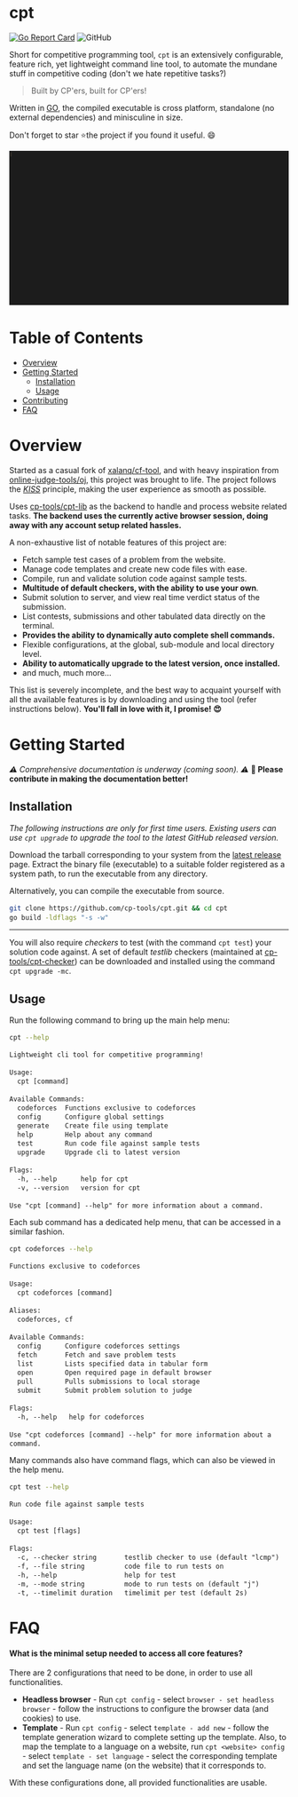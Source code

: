 # cpt 
[![Go Report Card](https://goreportcard.com/badge/github.com/cp-tools/cpt-lib)](https://goreportcard.com/report/github.com/cp-tools/cpt-lib) ![GitHub](https://img.shields.io/github/license/cp-tools/cpt)

Short for competitive programming tool, `cpt` is an extensively configurable, feature rich, yet lightweight command line tool, to automate the mundane stuff in competitive coding (don't we hate repetitive tasks?)

> Built by CP'ers, built for CP'ers!

Written in [GO](https://golang.org), the compiled executable is cross platform, standalone (no external dependencies) and minisculine in size.

Don't forget to star :star:the project if you found it useful. :smile:



![](assets/demo.gif)

# Table of Contents

- [Overview](#overview)
- [Getting Started](#getting-started)
  - [Installation](#installation)
  - [Usage](#usage)
- [Contributing](#contributing)
- [FAQ](#faq)

# Overview

Started as a casual fork of [xalanq/cf-tool](https://github.com/xalanq/cf-tool), and with heavy inspiration from [online-judge-tools/oj](https://github.com/online-judge-tools/oj), this project was brought to life. The project follows the *[KISS](https://en.wikipedia.org/wiki/KISS_principle)* principle, making the user experience as smooth as possible.

Uses [cp-tools/cpt-lib](https://github.com/cp-tools/cpt-lib) as the backend to handle and process website related tasks. **The backend uses the currently active browser session, doing away with any account setup related hassles.**

A non-exhaustive list of notable features of this project are:

- Fetch sample test cases of a problem from the website.
- Manage code templates and create new code files with ease.
- Compile, run and validate solution code against sample tests.
- **Multitude of default checkers, with the ability to use your own**.
- Submit solution to server, and view real time verdict status of the submission.
- List contests, submissions and other tabulated data directly on the terminal.
- **Provides the ability to dynamically auto complete shell commands.**
- Flexible configurations, at the global, sub-module and local directory level.
- **Ability to automatically upgrade to the latest version, once installed.**
- and much, much more...

This list is severely incomplete, and the best way to acquaint yourself with all the available features is by downloading and using the tool (refer instructions below). **You'll fall in love with it, I promise! :heart_eyes:**

# Getting Started

*:warning: Comprehensive documentation is underway (coming soon). :warning:*
**:mega: Please contribute in making the documentation better!**

## Installation

*The following instructions are only for first time users. Existing users can use `cpt upgrade` to upgrade the tool to the latest GitHub released version.*

Download the tarball corresponding to your system from the [latest release](https://github.com/cp-tools/cpt/releases/latest) page. Extract the binary file (executable) to a suitable folder registered as a system path, to run the executable from any directory.

Alternatively, you can compile the executable from source.

```bash
git clone https://github.com/cp-tools/cpt.git && cd cpt
go build -ldflags "-s -w"
```

---

You will also require *checkers* to test (with the command `cpt test`) your solution code against. A set of default *testlib* checkers (maintained at [cp-tools/cpt-checker](https://github.com/cp-tools/cpt-checker)) can be downloaded and installed using the command `cpt upgrade -mc`. 

## Usage

Run the following command to bring up the main help menu:

```bash
cpt --help
```

```
Lightweight cli tool for competitive programming!

Usage:
  cpt [command]

Available Commands:
  codeforces  Functions exclusive to codeforces
  config      Configure global settings
  generate    Create file using template
  help        Help about any command
  test        Run code file against sample tests
  upgrade     Upgrade cli to latest version

Flags:
  -h, --help      help for cpt
  -v, --version   version for cpt

Use "cpt [command] --help" for more information about a command.
```

Each sub command has a dedicated help menu, that can be accessed in a similar fashion.

```bash
cpt codeforces --help
```
```
Functions exclusive to codeforces

Usage:
  cpt codeforces [command]

Aliases:
  codeforces, cf

Available Commands:
  config      Configure codeforces settings
  fetch       Fetch and save problem tests
  list        Lists specified data in tabular form
  open        Open required page in default browser
  pull        Pulls submissions to local storage
  submit      Submit problem solution to judge

Flags:
  -h, --help   help for codeforces

Use "cpt codeforces [command] --help" for more information about a command.
```

Many commands also have command flags, which can also be viewed in the help menu.

```bash
cpt test --help
```
```
Run code file against sample tests

Usage:
  cpt test [flags]

Flags:
  -c, --checker string       testlib checker to use (default "lcmp")
  -f, --file string          code file to run tests on
  -h, --help                 help for test
  -m, --mode string          mode to run tests on (default "j")
  -t, --timelimit duration   timelimit per test (default 2s)
```

# FAQ

#### What is the minimal setup needed to access all core features?

There are 2 configurations that need to be done, in order to use all functionalities.

- **Headless browser** - Run `cpt config` - select `browser - set headless browser` - follow the instructions to configure the browser data (and cookies) to use.
- **Template** - Run `cpt config` - select `template - add new` - follow the template generation wizard to complete setting up the template. Also, to map the template to a language on a website, run `cpt <website> config` - select `template - set language` - select the corresponding template and set the language name (on the website) that it corresponds to.

With these configurations done, all provided functionalities are usable.